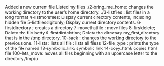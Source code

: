 Added a new current file
Listed my files
./2-bring_me_home: changes the working directory to the user’s home directory.
./3-listfiles : list files in a long format
4-listmorefiles: Display current directory contents, including hidden file
5-listfilesdigitonly; Display current directory contents.
6-firstdirectory ;  creates a directory
7-movethatfile : move files
8-firstdelete; Delete the file betty
9-firstdirdeletion; Delete the directory my_first_directory that is in the /tmp directory.
10-back :  changes the working directory to the previous one. 
11-lists : lists all file : lists all filess
12-file_type : prints the type of the file named
13-symbolic_link: symbolic link
14-copy_html: copies html file
100-lets_move: moves all files beginning with an uppercase letter to the directory /tmp/u
